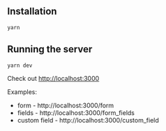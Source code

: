 ## Installation

```bash
yarn
```

## Running the server

```bash
yarn dev
```

Check out [http://localhost:3000](http://localhost:3000)

Examples:
* form - http://localhost:3000/form
* fields - http://localhost:3000/form_fields
* custom field - http://localhost:3000/custom_field
